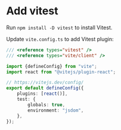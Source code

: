 # Add vitest

Run `npm install -D vitest` to install Vitest.

Update `vite.config.ts` to add Vitest plugin:

```ts
/// <reference types="vitest" />
/// <reference types="vite/client" />

import {defineConfig} from "vite";
import react from "@vitejs/plugin-react";

// https://vitejs.dev/config/
export default defineConfig({
    plugins: [react()],
    test: {
        globals: true,
        environment: "jsdom",
    },
});
```

